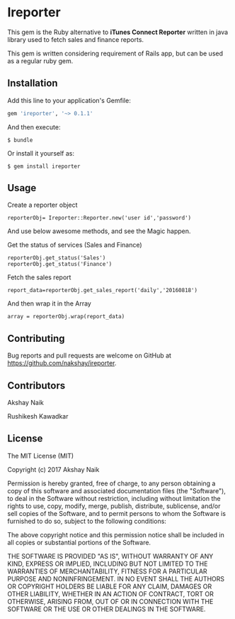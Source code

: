 # Ireporter

This gem is the Ruby alternative to  **iTunes Connect Reporter** written in java library used to fetch sales and finance reports.

This gem is written considering requirement of Rails app, but can be used as a regular ruby gem.



## Installation

Add this line to your application's Gemfile:

```ruby
gem 'ireporter', '~> 0.1.1'
```

And then execute:

    $ bundle

Or install it yourself as:

    $ gem install ireporter

## Usage

Create a reporter object

```
reporterObj= Ireporter::Reporter.new('user id','password')
```

And use below awesome methods, and see the Magic happen.

Get the status of services (Sales and Finance) 

```
reporterObj.get_status('Sales')
reporterObj.get_status('Finance')

```

Fetch the sales report

```
report_data=reporterObj.get_sales_report('daily','20160818')
```

And then wrap it in the Array

```
array = reporterObj.wrap(report_data)
```

## Contributing

Bug reports and pull requests are welcome on GitHub at https://github.com/nakshay/ireporter. 


## Contributors

Akshay Naik

Rushikesh Kawadkar


## License

The MIT License (MIT)

Copyright (c) 2017 Akshay Naik

Permission is hereby granted, free of charge, to any person obtaining a copy
of this software and associated documentation files (the "Software"), to deal
in the Software without restriction, including without limitation the rights
to use, copy, modify, merge, publish, distribute, sublicense, and/or sell
copies of the Software, and to permit persons to whom the Software is
furnished to do so, subject to the following conditions:

The above copyright notice and this permission notice shall be included in
all copies or substantial portions of the Software.

THE SOFTWARE IS PROVIDED "AS IS", WITHOUT WARRANTY OF ANY KIND, EXPRESS OR
IMPLIED, INCLUDING BUT NOT LIMITED TO THE WARRANTIES OF MERCHANTABILITY,
FITNESS FOR A PARTICULAR PURPOSE AND NONINFRINGEMENT. IN NO EVENT SHALL THE
AUTHORS OR COPYRIGHT HOLDERS BE LIABLE FOR ANY CLAIM, DAMAGES OR OTHER
LIABILITY, WHETHER IN AN ACTION OF CONTRACT, TORT OR OTHERWISE, ARISING FROM,
OUT OF OR IN CONNECTION WITH THE SOFTWARE OR THE USE OR OTHER DEALINGS IN
THE SOFTWARE.

